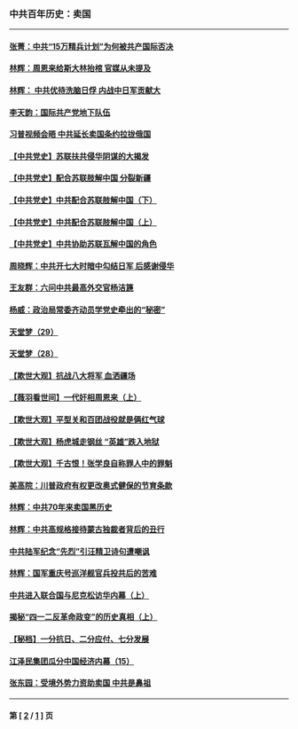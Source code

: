 ### 中共百年历史：卖国
---
#### [张菁：中共“15万精兵计划”为何被共产国际否决](../../pages/nf1176117/n13967677.md?08310430) 
#### [林辉：周恩来给斯大林抬棺 官媒从未提及](../../pages/nf1176117/n13961173.md?08310430) 
#### [林辉： 中共优待洗脑日俘 内战中日军贡献大](../../pages/nf1176117/n13624644.md?08310430) 
#### [李天韵：国际共产党地下队伍](../../pages/nf1176117/n13611808.md?08310430) 
#### [习普视频会晤 中共延长卖国条约拉拢俄国](../../pages/nf1176117/n13060971.md?08310430) 
#### [【中共党史】苏联扶共侵华阴谋的大揭发](../../pages/nf1176117/n13056050.md?08310430) 
#### [【中共党史】配合苏联肢解中国 分裂新疆](../../pages/nf1176117/n13040700.md?08310430) 
#### [【中共党史】中共配合苏联肢解中国（下）](../../pages/nf1176117/n13035660.md?08310430) 
#### [【中共党史】中共配合苏联肢解中国（上）](../../pages/nf1176117/n13030262.md?08310430) 
#### [【中共党史】中共协助苏联瓦解中国的角色](../../pages/nf1176117/n13018109.md?08310430) 
#### [周晓辉：中共开七大时暗中勾结日军 后感谢侵华](../../pages/nf1176117/n12921960.md?08310430) 
#### [王友群：六问中共最高外交官杨洁篪](../../pages/nf1176117/n12836495.md?08310430) 
#### [杨威：政治局常委齐动员学党史牵出的“秘密”](../../pages/nf1176117/n12764642.md?08310430) 
#### [天堂梦（29）](../../pages/nf1176117/n12408465.md?08310430) 
#### [天堂梦（28）](../../pages/nf1176117/n12408309.md?08310430) 
#### [【欺世大观】抗战八大将军 血洒疆场](../../pages/nf1176117/n12357044.md?08310430) 
#### [【薇羽看世间】一代奸相周恩来（上）](../../pages/nf1176117/n12401109.md?08310430) 
#### [【欺世大观】平型关和百团战役就是俩红气球](../../pages/nf1176117/n12359157.md?08310430) 
#### [【欺世大观】杨虎城走钢丝 “英雄”跌入地狱](../../pages/nf1176117/n12358840.md?08310430) 
#### [【欺世大观】千古恨！张学良自称罪人中的罪魁](../../pages/nf1176117/n12358629.md?08310430) 
#### [美高院：川普政府有权更改奥式健保的节育条款](../../pages/nf1176117/n12242171.md?08310430) 
#### [林辉：中共70年来卖国黑历史](../../pages/nf1176117/n11552181.md?08310430) 
#### [林辉：中共高规格接待蒙古独裁者背后的丑行](../../pages/nf1176117/n11225005.md?08310430) 
#### [中共陆军纪念“先烈”引汪精卫诗句遭嘲讽](../../pages/nf1176117/n11153345.md?08310430) 
#### [林辉：国军重庆号巡洋舰官兵投共后的苦难](../../pages/nf1176117/n10997801.md?08310430) 
#### [中共进入联合国与尼克松访华内幕（上）](../../pages/nf1176117/n10138788.md?08310430) 
#### [揭秘“四一二反革命政变”的历史真相（上）](../../pages/nf1176117/n9996650.md?08310430) 
#### [【秘档】一分抗日、二分应付、七分发展](../../pages/nf1176117/n9331484.md?08310430) 
#### [江泽民集团瓜分中国经济内幕（15）](../../pages/nf1176117/n9268584.md?08310430) 
#### [张东园：受境外势力资助卖国 中共是鼻祖](../../pages/nf1176117/n9272480.md?08310430) 

---
#### 第 [ [2](./2.md?08310430) / [1](./1.md?08310430) ] 页
